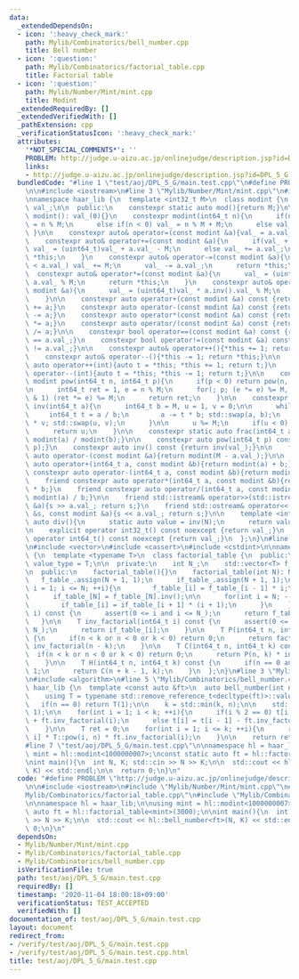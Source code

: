 ```yaml
---
data:
  _extendedDependsOn:
  - icon: ':heavy_check_mark:'
    path: Mylib/Combinatorics/bell_number.cpp
    title: Bell number
  - icon: ':question:'
    path: Mylib/Combinatorics/factorial_table.cpp
    title: Factorial table
  - icon: ':question:'
    path: Mylib/Number/Mint/mint.cpp
    title: Modint
  _extendedRequiredBy: []
  _extendedVerifiedWith: []
  _pathExtension: cpp
  _verificationStatusIcon: ':heavy_check_mark:'
  attributes:
    '*NOT_SPECIAL_COMMENTS*': ''
    PROBLEM: http://judge.u-aizu.ac.jp/onlinejudge/description.jsp?id=DPL_5_G
    links:
    - http://judge.u-aizu.ac.jp/onlinejudge/description.jsp?id=DPL_5_G
  bundledCode: "#line 1 \"test/aoj/DPL_5_G/main.test.cpp\"\n#define PROBLEM \"http://judge.u-aizu.ac.jp/onlinejudge/description.jsp?id=DPL_5_G\"\
    \n\n#include <iostream>\n#line 3 \"Mylib/Number/Mint/mint.cpp\"\n#include <utility>\n\
    \nnamespace haar_lib {\n  template <int32_t M>\n  class modint {\n    uint32_t\
    \ val_;\n\n  public:\n    constexpr static auto mod(){return M;}\n\n    constexpr\
    \ modint(): val_(0){}\n    constexpr modint(int64_t n){\n      if(n >= M) val_\
    \ = n % M;\n      else if(n < 0) val_ = n % M + M;\n      else val_ = n;\n   \
    \ }\n\n    constexpr auto& operator=(const modint &a){val_ = a.val_; return *this;}\n\
    \    constexpr auto& operator+=(const modint &a){\n      if(val_ + a.val_ >= M)\
    \ val_ = (uint64_t)val_ + a.val_ - M;\n      else val_ += a.val_;\n      return\
    \ *this;\n    }\n    constexpr auto& operator-=(const modint &a){\n      if(val_\
    \ < a.val_) val_ += M;\n      val_ -= a.val_;\n      return *this;\n    }\n  \
    \  constexpr auto& operator*=(const modint &a){\n      val_ = (uint64_t)val_ *\
    \ a.val_ % M;\n      return *this;\n    }\n    constexpr auto& operator/=(const\
    \ modint &a){\n      val_ = (uint64_t)val_ * a.inv().val_ % M;\n      return *this;\n\
    \    }\n\n    constexpr auto operator+(const modint &a) const {return modint(*this)\
    \ += a;}\n    constexpr auto operator-(const modint &a) const {return modint(*this)\
    \ -= a;}\n    constexpr auto operator*(const modint &a) const {return modint(*this)\
    \ *= a;}\n    constexpr auto operator/(const modint &a) const {return modint(*this)\
    \ /= a;}\n\n    constexpr bool operator==(const modint &a) const {return val_\
    \ == a.val_;}\n    constexpr bool operator!=(const modint &a) const {return val_\
    \ != a.val_;}\n\n    constexpr auto& operator++(){*this += 1; return *this;}\n\
    \    constexpr auto& operator--(){*this -= 1; return *this;}\n\n    constexpr\
    \ auto operator++(int){auto t = *this; *this += 1; return t;}\n    constexpr auto\
    \ operator--(int){auto t = *this; *this -= 1; return t;}\n\n    constexpr static\
    \ modint pow(int64_t n, int64_t p){\n      if(p < 0) return pow(n, -p).inv();\n\
    \n      int64_t ret = 1, e = n % M;\n      for(; p; (e *= e) %= M, p >>= 1) if(p\
    \ & 1) (ret *= e) %= M;\n      return ret;\n    }\n\n    constexpr static modint\
    \ inv(int64_t a){\n      int64_t b = M, u = 1, v = 0;\n\n      while(b){\n   \
    \     int64_t t = a / b;\n        a -= t * b; std::swap(a, b);\n        u -= t\
    \ * v; std::swap(u, v);\n      }\n\n      u %= M;\n      if(u < 0) u += M;\n\n\
    \      return u;\n    }\n\n    constexpr static auto frac(int64_t a, int64_t b){return\
    \ modint(a) / modint(b);}\n\n    constexpr auto pow(int64_t p) const {return pow(val_,\
    \ p);}\n    constexpr auto inv() const {return inv(val_);}\n\n    friend constexpr\
    \ auto operator-(const modint &a){return modint(M - a.val_);}\n\n    friend constexpr\
    \ auto operator+(int64_t a, const modint &b){return modint(a) + b;}\n    friend\
    \ constexpr auto operator-(int64_t a, const modint &b){return modint(a) - b;}\n\
    \    friend constexpr auto operator*(int64_t a, const modint &b){return modint(a)\
    \ * b;}\n    friend constexpr auto operator/(int64_t a, const modint &b){return\
    \ modint(a) / b;}\n\n    friend std::istream& operator>>(std::istream &s, modint\
    \ &a){s >> a.val_; return s;}\n    friend std::ostream& operator<<(std::ostream\
    \ &s, const modint &a){s << a.val_; return s;}\n\n    template <int N>\n    static\
    \ auto div(){\n      static auto value = inv(N);\n      return value;\n    }\n\
    \n    explicit operator int32_t() const noexcept {return val_;}\n    explicit\
    \ operator int64_t() const noexcept {return val_;}\n  };\n}\n#line 2 \"Mylib/Combinatorics/factorial_table.cpp\"\
    \n#include <vector>\n#include <cassert>\n#include <cstdint>\n\nnamespace haar_lib\
    \ {\n  template <typename T>\n  class factorial_table {\n  public:\n    using\
    \ value_type = T;\n\n  private:\n    int N_;\n    std::vector<T> f_table_, if_table_;\n\
    \n  public:\n    factorial_table(){}\n    factorial_table(int N): N_(N){\n   \
    \   f_table_.assign(N + 1, 1);\n      if_table_.assign(N + 1, 1);\n\n      for(int\
    \ i = 1; i <= N; ++i){\n        f_table_[i] = f_table_[i - 1] * i;\n      }\n\n\
    \      if_table_[N] = f_table_[N].inv();\n\n      for(int i = N; --i >= 0;){\n\
    \        if_table_[i] = if_table_[i + 1] * (i + 1);\n      }\n    }\n\n    T factorial(int64_t\
    \ i) const {\n      assert(0 <= i and i <= N_);\n      return f_table_[i];\n \
    \   }\n\n    T inv_factorial(int64_t i) const {\n      assert(0 <= i and i <=\
    \ N_);\n      return if_table_[i];\n    }\n\n    T P(int64_t n, int64_t k) const\
    \ {\n      if(n < k or n < 0 or k < 0) return 0;\n      return factorial(n) *\
    \ inv_factorial(n - k);\n    }\n\n    T C(int64_t n, int64_t k) const {\n    \
    \  if(n < k or n < 0 or k < 0) return 0;\n      return P(n, k) * inv_factorial(k);\n\
    \    }\n\n    T H(int64_t n, int64_t k) const {\n      if(n == 0 and k == 0) return\
    \ 1;\n      return C(n + k - 1, k);\n    }\n  };\n}\n#line 3 \"Mylib/Combinatorics/bell_number.cpp\"\
    \n#include <algorithm>\n#line 5 \"Mylib/Combinatorics/bell_number.cpp\"\n\nnamespace\
    \ haar_lib {\n  template <const auto &ft>\n  auto bell_number(int n, int k){\n\
    \    using T = typename std::remove_reference_t<decltype(ft)>::value_type;\n \
    \   if(n == 0) return T(1);\n\n    k = std::min(k, n);\n\n    std::vector<T> t(k,\
    \ 1);\n\n    for(int i = 1; i < k; ++i){\n      if(i % 2 == 0) t[i] = t[i - 1]\
    \ + ft.inv_factorial(i);\n      else t[i] = t[i - 1] - ft.inv_factorial(i);\n\
    \    }\n\n    T ret = 0;\n    for(int i = 1; i <= k; ++i){\n      ret += t[k -\
    \ i] * T::pow(i, n) * ft.inv_factorial(i);\n    }\n\n    return ret;\n  }\n}\n\
    #line 7 \"test/aoj/DPL_5_G/main.test.cpp\"\n\nnamespace hl = haar_lib;\n\nusing\
    \ mint = hl::modint<1000000007>;\nconst static auto ft = hl::factorial_table<mint>(3000);\n\
    \nint main(){\n  int N, K; std::cin >> N >> K;\n\n  std::cout << hl::bell_number<ft>(N,\
    \ K) << std::endl;\n\n  return 0;\n}\n"
  code: "#define PROBLEM \"http://judge.u-aizu.ac.jp/onlinejudge/description.jsp?id=DPL_5_G\"\
    \n\n#include <iostream>\n#include \"Mylib/Number/Mint/mint.cpp\"\n#include \"\
    Mylib/Combinatorics/factorial_table.cpp\"\n#include \"Mylib/Combinatorics/bell_number.cpp\"\
    \n\nnamespace hl = haar_lib;\n\nusing mint = hl::modint<1000000007>;\nconst static\
    \ auto ft = hl::factorial_table<mint>(3000);\n\nint main(){\n  int N, K; std::cin\
    \ >> N >> K;\n\n  std::cout << hl::bell_number<ft>(N, K) << std::endl;\n\n  return\
    \ 0;\n}\n"
  dependsOn:
  - Mylib/Number/Mint/mint.cpp
  - Mylib/Combinatorics/factorial_table.cpp
  - Mylib/Combinatorics/bell_number.cpp
  isVerificationFile: true
  path: test/aoj/DPL_5_G/main.test.cpp
  requiredBy: []
  timestamp: '2020-11-04 18:00:18+09:00'
  verificationStatus: TEST_ACCEPTED
  verifiedWith: []
documentation_of: test/aoj/DPL_5_G/main.test.cpp
layout: document
redirect_from:
- /verify/test/aoj/DPL_5_G/main.test.cpp
- /verify/test/aoj/DPL_5_G/main.test.cpp.html
title: test/aoj/DPL_5_G/main.test.cpp
---
```

